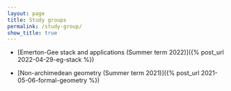 ```yaml
---
layout: page
title: Study groups
permalink: /study-group/
show_title: true
---
```


- [Emerton-Gee stack and applications (Summer term 2022)]({% post_url 2022-04-29-eg-stack %})

- [Non-archimedean geometry (Summer term 2021)]({% post_url 2021-05-06-formal-geometry %})

